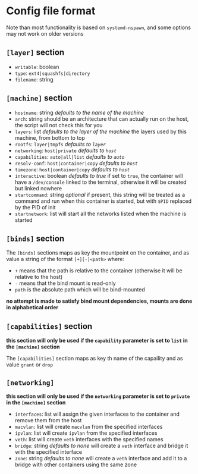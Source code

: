 # Config file format
Note than most functionality is based on `systemd-nspawn`, and some options may not work on older versions

## `[layer]` section
- `writable`: boolean
- `type`: `ext4|squashfs|directory`
- `filename`: string

## `[machine]` section
- `hostname`: string *defaults to the name of the machine*
- `arch`: string
	should be an architecture that can actually run on the host, the script will not check this for you
- `layers`: list *defaults to the layer of the machine*
	the layers used by this machine, from bottom to top
- `rootfs`: `layer|tmpfs` *defaults to `layer`*
- `networking`: `host|private` *defaults to `host`*
- `capabilities`: `auto|all|list` *defaults to `auto`*
- `resolv-conf`: `host|container|copy` *defaults to `host`*
- `timezone`: `host|container|copy` *defaults to `host`*
- `interactive`: boolean *defaults to true*
	if set to `true`, the container will have a `/dev/console` linked to the terminal, otherwise it will be created but linked nowhere
- `startcommand`: string *optional*
	if present, this string will be treated as a command and run when this container is started, but with `$PID` replaced by the PID of init
- `startnetwork`: list
	will start all the networks listed when the machine is started

## `[binds]` section
The `[binds]` sections maps as key the mountpoint on the container, and as value a string of the format `[+][-]<path>` where:
- `+` means that the path is relative to the container (otherwise it will be relative to the host)
- `-` means that the bind mount is read-only
- `path` is the absolute path which will be bind-mounted

**no attempt is made to satisfy bind mount dependencies, mounts are done in alphabetical order**

## `[capabilities]` section
**this section will only be used if the `capability` parameter is set to `list` in the `[machine]` section**

The `[capabilities]` section maps as key th name of the capaility and as value `grant` or `drop`

## `[networking]`
**this section will only be used if the `networking` parameter is set to `private` in the `[machine]` section**

- `interfaces`: list
	will assign the given interfaces to the container and remove them from the host
- `macvlan`: list
	will create `macvlan` from the specified interfaces
- `ipvlan`: list
	will create `ipvlan` from the specified interfaces
- `veth`: list
	will create `veth` interfaces with the specified names
- `bridge`: string *defaults to none*
	will create a `veth` interface and bridge it with the specified interface
- `zone`: string *defaults to none*
	will create a `veth` interface and add it to a bridge with other containers using the same zone
